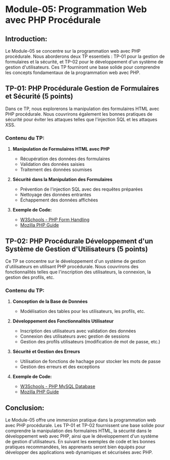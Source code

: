 # Module-05: Programmation Web avec PHP Procédurale

## Introduction:
Le Module-05 se concentre sur la programmation web avec PHP procédurale. Nous aborderons deux TP essentiels : TP-01 pour la gestion de formulaires et la sécurité, et TP-02 pour le développement d'un système de gestion d'utilisateurs. Ces TP fourniront une base solide pour comprendre les concepts fondamentaux de la programmation web avec PHP.

## TP-01: PHP Procédurale Gestion de Formulaires et Sécurité (5 points)
Dans ce TP, nous explorerons la manipulation des formulaires HTML avec PHP procédurale. Nous couvrirons également les bonnes pratiques de sécurité pour éviter les attaques telles que l'injection SQL et les attaques XSS.

### Contenu du TP:
1. **Manipulation de Formulaires HTML avec PHP**
   - Récupération des données des formulaires
   - Validation des données saisies
   - Traitement des données soumises
   
2. **Sécurité dans la Manipulation des Formulaires**
   - Prévention de l'injection SQL avec des requêtes préparées
   - Nettoyage des données entrantes
   - Échappement des données affichées
   
3. **Exemple de Code:**
   - [W3Schools - PHP Form Handling](https://www.w3schools.com/php/php_forms.asp)
   - [Mozilla PHP Guide](https://developer.mozilla.org/en-US/docs/Web/PHP)

## TP-02: PHP Procédurale Développement d'un Système de Gestion d'Utilisateurs (5 points)
Ce TP se concentre sur le développement d'un système de gestion d'utilisateurs en utilisant PHP procédurale. Nous couvrirons des fonctionnalités telles que l'inscription des utilisateurs, la connexion, la gestion des profils, etc.

### Contenu du TP:
1. **Conception de la Base de Données**
   - Modélisation des tables pour les utilisateurs, les profils, etc.
   
2. **Développement des Fonctionnalités Utilisateur**
   - Inscription des utilisateurs avec validation des données
   - Connexion des utilisateurs avec gestion de sessions
   - Gestion des profils utilisateurs (modification de mot de passe, etc.)
   
3. **Sécurité et Gestion des Erreurs**
   - Utilisation de fonctions de hachage pour stocker les mots de passe
   - Gestion des erreurs et des exceptions
   
4. **Exemple de Code:**
   - [W3Schools - PHP MySQL Database](https://www.w3schools.com/php/php_mysql_intro.asp)
   - [Mozilla PHP Guide](https://developer.mozilla.org/en-US/docs/Web/PHP)

## Conclusion:
Le Module-05 offre une immersion pratique dans la programmation web avec PHP procédurale. Les TP-01 et TP-02 fournissent une base solide pour comprendre la manipulation des formulaires HTML, la sécurité dans le développement web avec PHP, ainsi que le développement d'un système de gestion d'utilisateurs. En suivant les exemples de code et les bonnes pratiques recommandées, les apprenants seront bien équipés pour développer des applications web dynamiques et sécurisées avec PHP.